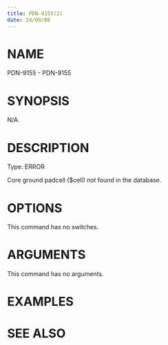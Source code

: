 ```yaml
---
title: PDN-9155(2)
date: 24/09/08
---
```


# NAME

PDN-9155 - PDN-9155

# SYNOPSIS

N/A.

# DESCRIPTION

Type: ERROR

Core ground padcell ($cell) not found in the database.

# OPTIONS

This command has no switches.

# ARGUMENTS

This command has no arguments.

# EXAMPLES

# SEE ALSO
